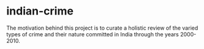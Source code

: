 # indian-crime
The motivation behind this project is to curate a holistic review of the varied types of crime and their nature committed in India through the years 2000-2010.
